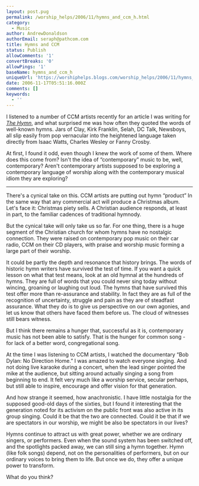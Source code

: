 ```yaml
---
layout: post.pug
permalink: /worship_helps/2006/11/hymns_and_ccm_h.html 
category:
  - Music
author: AndrewDonaldson
authorEmail: seraph@pathcom.com
title: Hymns and CCM
status: Publish
allowComments: '1'
convertBreaks: '0'
allowPings: '1'
baseName: hymns_and_ccm_h
uniqueUrl: 'https://worshiphelps.blogs.com/worship_helps/2006/11/hymns_and_ccm_h.html '
date: 2006-11-17T05:51:16.000Z
comments: []
keywords:
  - ''
---
```

I listened to a number of CCM artists recently for an article I was writing for _[The Hymn](www.hymnsociety.org)_, and what surprised me was how often they quoted the words of well-known hymns. Jars of Clay, Kirk Franklin, Selah, DC Talk, Newsboys, all slip easily from pop vernacular into the heightened language taken directly from Isaac Watts, Charles Wesley or Fanny Crosby.

At first, I found it odd, even though I knew the work of some of them. Where does this come from? Isn't the idea of “contemporary” music to be, well, contemporary? Aren't contemporary artists supposed to be exploring a contemporary language of worship along with the contemporary musical idiom they are exploring?
***
There's a cynical take on this. CCM artists are putting out hymn “product” In the same way that any commercial act will produce a Christmas album. Let's face it: Christmas piety sells. A Christian audience responds, at least in part, to the familiar cadences of traditional hymnody.

But the cynical take will only take us so far. For one thing, there is a huge segment of the Christian church for whom hymns have no nostalgic connection. They were raised on contemporary pop music on their car radio, CCM on their CD players, with praise and worship music forming a large part of their worship.

It could be partly the depth and resonance that history brings. The words of historic hymn writers have survived the test of time. If you want a quick lesson on what that test means, look at an old hymnal at the hundreds of hymns. They are full of words that you could never sing today without wincing, groaning or laughing out loud. The hymns that have survived this test offer more than re-assurance and stability. In fact they are as full of the recognition of uncertainty, struggle and pain as they are of steadfast assurance. What they do is to give us perspective on our own agonies, and let us know that others have faced them before us. The cloud of witnesses still bears witness.

But I think there remains a hunger that, successful as it is, contemporary music has not been able to satisfy. That is the hunger for common song - for lack of a better word, congregational song.

At the time I was listening to CCM artists, I watched the documentary “Bob Dylan: No Direction Home.” I was amazed to watch everyone singing. And not doing live karaoke during a concert, when the lead singer pointed the mike at the audience, but sitting around actually singing a song from beginning to end. It felt very much like a worship service, secular perhaps, but still able to inspire, encourage and offer vision for that generation.

And how strange it seemed, how anachronistic. I have little nostalgia for the supposed good-old days of the sixties, but I found it interesting that the generation noted for its activism on the public front was also active in its group singing. Could it be that the two are connected. Could it be that if we are spectators in our worship, we might be also be spectators in our lives?

Hymns continue to attract us with great power, whether we are ordinary singers, or performers. Even when the sound system has been switched off, and the spotlights packed away, we can still sing a hymn together. Hymn (like folk songs) depend, not on the personalities of performers, but on our ordinary voices to bring them to life. But once we do, they offer a unique power to transform.

What do you think?